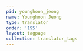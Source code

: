 ```yaml
---
pid: younghoon_jeong
name: Younghoon Jeong
type: translator
order: '195'
layout: tagpage
collection: translator_tags
---
```

